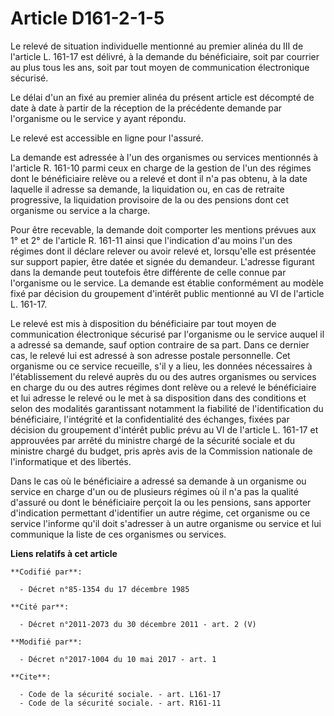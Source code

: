 # Article D161-2-1-5

Le relevé de situation individuelle mentionné au premier alinéa du III de l'article L. 161-17 est délivré, à la demande du
bénéficiaire, soit par courrier au plus tous les ans, soit par tout moyen de communication électronique sécurisé.

Le délai d'un an fixé au premier alinéa du présent article est décompté de date à date à partir de la réception de la
précédente demande par l'organisme ou le service y ayant répondu.

Le relevé est accessible en ligne pour l'assuré.

La demande est adressée à l'un des organismes ou services mentionnés à l'article R. 161-10 parmi ceux en charge de la gestion
de l'un des régimes dont le bénéficiaire relève ou a relevé et dont il n'a pas obtenu, à la date laquelle il adresse sa
demande, la liquidation ou, en cas de retraite progressive, la liquidation provisoire de la ou des pensions dont cet
organisme ou service a la charge.

Pour être recevable, la demande doit comporter les mentions prévues aux 1° et 2° de l'article R. 161-11 ainsi que
l'indication d'au moins l'un des régimes dont il déclare relever ou avoir relevé et, lorsqu'elle est présentée sur support
papier, être datée et signée du demandeur. L'adresse figurant dans la demande peut toutefois être différente de celle connue
par l'organisme ou le service. La demande est établie conformément au modèle fixé par décision du groupement d'intérêt public
mentionné au VI de l'article L. 161-17.

Le relevé est mis à disposition du bénéficiaire par tout moyen de communication électronique sécurisé par l'organisme ou le
service auquel il a adressé sa demande, sauf option contraire de sa part. Dans ce dernier cas, le relevé lui est adressé à
son adresse postale personnelle. Cet organisme ou ce service recueille, s'il y a lieu, les données nécessaires à
l'établissement du relevé auprès du ou des autres organismes ou services en charge du ou des autres régimes dont relève ou a
relevé le bénéficiaire et lui adresse le relevé ou le met à sa disposition dans des conditions et selon des modalités
garantissant notamment la fiabilité de l'identification du bénéficiaire, l'intégrité et la confidentialité des échanges,
fixées par décision du groupement d'intérêt public prévu au VI de l'article L. 161-17 et approuvées par arrêté du ministre
chargé de la sécurité sociale et du ministre chargé du budget, pris après avis de la Commission nationale de l'informatique
et des libertés.

Dans le cas où le bénéficiaire a adressé sa demande à un organisme ou service en charge d'un ou de plusieurs régimes où il
n'a pas la qualité d'assuré ou dont le bénéficiaire perçoit la ou les pensions, sans apporter d'indication permettant
d'identifier un autre régime, cet organisme ou ce service l'informe qu'il doit s'adresser à un autre organisme ou service et
lui communique la liste de ces organismes ou services.

**Liens relatifs à cet article**

	**Codifié par**:

	  - Décret n°85-1354 du 17 décembre 1985

	**Cité par**:

	  - Décret n°2011-2073 du 30 décembre 2011 - art. 2 (V)

	**Modifié par**:

	  - Décret n°2017-1004 du 10 mai 2017 - art. 1

	**Cite**:

	  - Code de la sécurité sociale. - art. L161-17
	  - Code de la sécurité sociale. - art. R161-11
